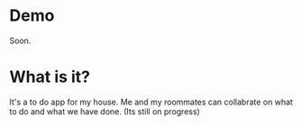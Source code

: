 # Demo

Soon.

# What is it?

It's a to do app for my house. Me and my roommates can collabrate on what to do and what we have done. (Its still on progress)
